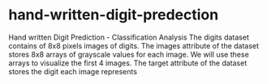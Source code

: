 # hand-written-digit-predection
Hand written Digit Prediction - Classification Analysis
The digits dataset contains of 8x8 pixels images of digits.
The images attribute of the dataset stores 8x8 arrays of grayscale values
for each image.
We will use these arrays to visualize the first 4 images.
The target attribute of the dataset stores the digit each image represents
